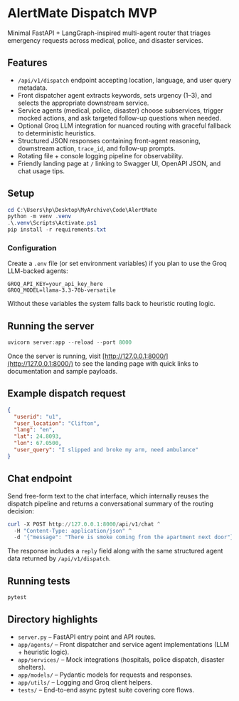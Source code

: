 # AlertMate Dispatch MVP

Minimal FastAPI + LangGraph-inspired multi-agent router that triages emergency requests across medical, police, and disaster services.

## Features

- `/api/v1/dispatch` endpoint accepting location, language, and user query metadata.
- Front dispatcher agent extracts keywords, sets urgency (1–3), and selects the appropriate downstream service.
- Service agents (medical, police, disaster) choose subservices, trigger mocked actions, and ask targeted follow-up questions when needed.
- Optional Groq LLM integration for nuanced routing with graceful fallback to deterministic heuristics.
- Structured JSON responses containing front-agent reasoning, downstream action, `trace_id`, and follow-up prompts.
- Rotating file + console logging pipeline for observability.
- Friendly landing page at `/` linking to Swagger UI, OpenAPI JSON, and chat usage tips.

## Setup

```powershell
cd C:\Users\hp\Desktop\MyArchive\Code\AlertMate
python -m venv .venv
.\.venv\Scripts\Activate.ps1
pip install -r requirements.txt
```

### Configuration

Create a `.env` file (or set environment variables) if you plan to use the Groq LLM-backed agents:

```text
GROQ_API_KEY=your_api_key_here
GROQ_MODEL=llama-3.3-70b-versatile
```

Without these variables the system falls back to heuristic routing logic.

## Running the server

```powershell
uvicorn server:app --reload --port 8000
```

Once the server is running, visit [http://127.0.0.1:8000/](http://127.0.0.1:8000/) to see the landing page with quick links to documentation and sample payloads.

## Example dispatch request

```json
{
  "userid": "u1",
  "user_location": "Clifton",
  "lang": "en",
  "lat": 24.8093,
  "lon": 67.0500,
  "user_query": "I slipped and broke my arm, need ambulance"
}
```

## Chat endpoint

Send free-form text to the chat interface, which internally reuses the dispatch pipeline and returns a conversational summary of the routing decision:

```powershell
curl -X POST http://127.0.0.1:8000/api/v1/chat ^
  -H "Content-Type: application/json" ^
  -d '{"message": "There is smoke coming from the apartment next door"}'
```

The response includes a `reply` field along with the same structured agent data returned by `/api/v1/dispatch`.

## Running tests

```powershell
pytest
```

## Directory highlights

- `server.py` – FastAPI entry point and API routes.
- `app/agents/` – Front dispatcher and service agent implementations (LLM + heuristic logic).
- `app/services/` – Mock integrations (hospitals, police dispatch, disaster shelters).
- `app/models/` – Pydantic models for requests and responses.
- `app/utils/` – Logging and Groq client helpers.
- `tests/` – End-to-end async pytest suite covering core flows.
